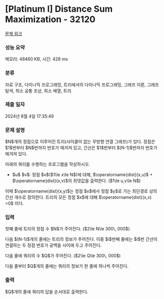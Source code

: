 # [Platinum I] Distance Sum Maximization - 32120 

[문제 링크](https://www.acmicpc.net/problem/32120) 

### 성능 요약

메모리: 48460 KB, 시간: 428 ms

### 분류

자료 구조, 다이나믹 프로그래밍, 트리에서의 다이나믹 프로그래밍, 그래프 이론, 그래프 탐색, 최소 공통 조상, 희소 배열, 트리

### 제출 일자

2024년 8월 4일 17:35:49

### 문제 설명

<p>$N$개의 정점으로 이루어진 트리(사이클이 없는 무방향 연결 그래프)가 있다. 정점은 $1$번부터 $N$번까지 번호가 매겨져 있고, 간선은 $1$번부터 $(N-1)$번까지 번호가 매겨져 있다.</p>

<p>아래의 쿼리를 수행하는 프로그램을 작성하시오.</p>

<ul>
	<li>$u$ $v$: 정점 $x$($1\le x\le N$)에 대해, $\operatorname{dist}(x,u)$ + $\operatorname{dist}(x,v)$의 최댓값을 출력한다. ($1\le u,v\le N$)</li>
</ul>

<p>이때 $\operatorname{dist}(x,y)$는 정점 $x$에서 정점 $y$로 가는 최단경로 상의 간선 개수로 정의한다. 트리의 모든 정점 $x$에 대해 $\operatorname{dist}(x,x) =0$ 이다.</p>

### 입력 

 <p>첫째 줄에 트리의 정점 수 $N$가 주어진다. ($2\le N\le 300\, 000$)</p>

<p>다음 $(N-1)$개의 줄에는 트리의 정보가 주어진다. 이중 $i$번째 줄에는 $i$번 간선이 연결하는 두 정점 번호가 공백을 사이에 두고 주어진다.</p>

<p>다음 줄에 쿼리의 수 $Q$가 주어진다. ($2\le Q\le 300\, 000$)</p>

<p>다음 줄부터 $Q$개의 줄에는 쿼리의 정보가 한 줄에 하나씩 주어진다.</p>

### 출력 

 <p>$Q$개의 줄에 쿼리의 답을 순서대로 출력한다.</p>


